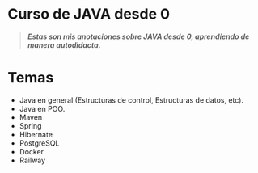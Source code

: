 # Curso de JAVA desde 0

> ***Estas son mis anotaciones sobre JAVA desde 0, aprendiendo de manera autodidacta.***


# Temas

 - Java en general (Estructuras de control, Estructuras de datos, etc).
 - Java en POO.
 - Maven
 - Spring
 - Hibernate
 - PostgreSQL
 - Docker
 - Railway
